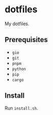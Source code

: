 # dotfiles

My dotfiles.

## Prerequisites

- `gio`
- `git`
- `pnpm`
- `python`
- `pip`
- `cargo`

## Install

Run `install.sh`.

